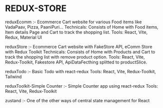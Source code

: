 # REDUX-STORE

reduxEcomm :-
Ecommerce Cart website for various Food items like VadaPaav, Pizza, PaaniPuri...
Technicals: Consists of Home with Food items, Item details Page and Cart to track the shopping list.
Tools: React, Vite, Redux, Material UI

reduxStore :-
Ecommerce Cart website with FakeStore API, eComm Store with Redux Toolkit
Technicals: Consists of Home with Products and Cart to track the shopping list with remove product option.
Tools: React, Vite, Redux-Toolkit, Fakestore API, ApiDataFecthing splitted to productSlice.

reduxTodo :-
Basic Todo with react-redux
Tools: React, Vite, Redux-Toolkit, Tailwind

reduxToolkit-Simple Counter :-
Simple Counter app using react-redux
Tools: React, Vite, Redux-Toolkit

zustand :-
One of the other ways of central state management for React
